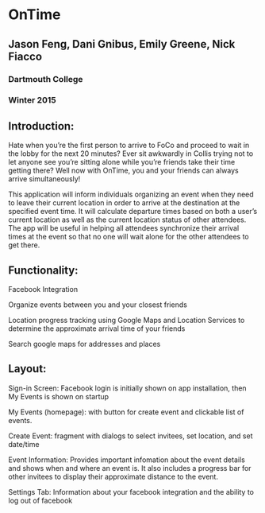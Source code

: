# OnTime
## Jason Feng, Dani Gnibus, Emily Greene, Nick Fiacco
### Dartmouth College
### Winter 2015

## Introduction:
Hate when you’re the first person to arrive to FoCo and proceed to wait in the lobby for the next 20 minutes? Ever sit awkwardly in Collis trying not to let anyone see you’re sitting alone while you’re friends take their time getting there? Well now with OnTime, you and your friends can always arrive simultaneously!

This application will inform individuals organizing an event when they need to leave their current location in order to arrive at the destination at the specified event time. It will calculate departure times based on both a user’s current location as well as the current location status of other attendees. The app will be useful in helping all attendees synchronize their arrival times at the event so that no one will wait alone for the other attendees to get there.

## Functionality:

Facebook Integration

Organize events between you and your closest friends

Location progress tracking using Google Maps and Location Services to determine the approximate arrival time of your friends

Search google maps for addresses and places

## Layout:
Sign-in Screen: Facebook login is initially shown on app installation, then My Events is shown on startup

My Events (homepage): with button for create event and clickable list of events.

Create Event: fragment with dialogs to select invitees, set location, and set date/time

Event Information: Provides important infomation about the event details and shows when and where an event is. It also includes a progress bar for other invitees to display their approximate distance to the event.

Settings Tab: Information about your facebook integration and the ability to log out of facebook
